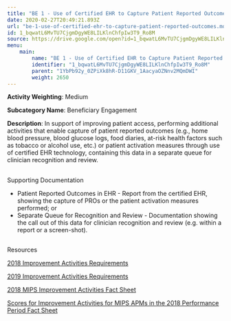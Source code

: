 ```yaml
---
title: "BE 1 - Use of Certified EHR to Capture Patient Reported Outcomes"
date: 2020-02-27T20:49:21.893Z
url: "be-1-use-of-certified-ehr-to-capture-patient-reported-outcomes.md"
id: 1_bqwatL6MvTU7CjgmDgyWE8LILKlnChfpIw3T9_Ro8M
source: https://drive.google.com/open?id=1_bqwatL6MvTU7CjgmDgyWE8LILKlnChfpIw3T9_Ro8M
menu:
    main:
        name: "BE 1 - Use of Certified EHR to Capture Patient Reported Outcomes"
        identifier: "1_bqwatL6MvTU7CjgmDgyWE8LILKlnChfpIw3T9_Ro8M"
        parent: "1YbPb92y_0ZPiXk8hR-D11GKV_1AacyaOZNnv2MQmDWI"
        weight: 2650
---
```









**Activity Weighting**: Medium

**Subcategory Name**: Beneficiary Engagement

**Description**: In support of improving patient access, performing additional activities that enable capture of patient reported outcomes (e.g., home blood pressure, blood glucose logs, food diaries, at-risk health factors such as tobacco or alcohol use, etc.) or patient activation measures through use of certified EHR technology, containing this data in a separate queue for clinician recognition and review.







## 

Supporting Documentation

* Patient Reported Outcomes in EHR - Report from the certified EHR, showing the capture of PROs or the patient activation measures performed; or 
* Separate Queue for Recognition and Review - Documentation showing the call out of this data for clinician recognition and review (e.g. within a report or a screen-shot).





## 

Resources

[2018 Improvement Activities Requirements](https://qpp.cms.gov/mips/improvement-activities?py=2018)

[2019 Improvement Activities Requirements](https://qpp.cms.gov/mips/improvement-activities?py=2019)

[2018 MIPS Improvement Activities Fact Sheet](https://qpp.cms.gov/resource/2018%20MIPS%20Improvement%20Activities%20Fact%20Sheet)

[Scores for Improvement Activities for MIPS APMs in the 2018 Performance Period Fact Sheet](https://qpp.cms.gov/resource/2018%20MIPS%20APMs%20improvement%20Activities%20scores%20fact%20sheet)

